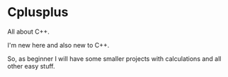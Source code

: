 # Cplusplus

All about C++.

I'm new here and also new to C++.

So, as beginner I will have some smaller projects with calculations and all other easy stuff.
